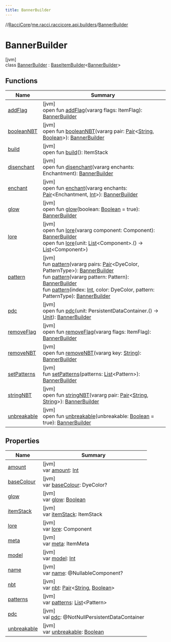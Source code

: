 ```yaml
---
title: BannerBuilder
---
```

//[RacciCore](../../../index.html)/[me.racci.raccicore.api.builders](../index.html)/[BannerBuilder](index.html)



# BannerBuilder



[jvm]\
class [BannerBuilder](index.html) : [BaseItemBuilder](../-base-item-builder/index.html)&lt;[BannerBuilder](index.html)&gt;



## Functions


| Name | Summary |
|---|---|
| [addFlag](../-base-item-builder/add-flag.html) | [jvm]<br>open fun [addFlag](../-base-item-builder/add-flag.html)(vararg flags: ItemFlag): [BannerBuilder](index.html) |
| [booleanNBT](../-base-item-builder/boolean-n-b-t.html) | [jvm]<br>open fun [booleanNBT](../-base-item-builder/boolean-n-b-t.html)(vararg pair: [Pair](https://kotlinlang.org/api/latest/jvm/stdlib/kotlin/-pair/index.html)&lt;[String](https://kotlinlang.org/api/latest/jvm/stdlib/kotlin/-string/index.html), [Boolean](https://kotlinlang.org/api/latest/jvm/stdlib/kotlin/-boolean/index.html)&gt;): [BannerBuilder](index.html) |
| [build](../-base-item-builder/build.html) | [jvm]<br>open fun [build](../-base-item-builder/build.html)(): ItemStack |
| [disenchant](../-base-item-builder/disenchant.html) | [jvm]<br>open fun [disenchant](../-base-item-builder/disenchant.html)(vararg enchants: Enchantment): [BannerBuilder](index.html) |
| [enchant](../-base-item-builder/enchant.html) | [jvm]<br>open fun [enchant](../-base-item-builder/enchant.html)(vararg enchants: [Pair](https://kotlinlang.org/api/latest/jvm/stdlib/kotlin/-pair/index.html)&lt;Enchantment, [Int](https://kotlinlang.org/api/latest/jvm/stdlib/kotlin/-int/index.html)&gt;): [BannerBuilder](index.html) |
| [glow](../-base-item-builder/glow.html) | [jvm]<br>open fun [glow](../-base-item-builder/glow.html)(boolean: [Boolean](https://kotlinlang.org/api/latest/jvm/stdlib/kotlin/-boolean/index.html) = true): [BannerBuilder](index.html) |
| [lore](../-base-item-builder/lore.html) | [jvm]<br>open fun [lore](../-base-item-builder/lore.html)(vararg component: Component): [BannerBuilder](index.html)<br>open fun [lore](../-base-item-builder/lore.html)(unit: [List](https://kotlinlang.org/api/latest/jvm/stdlib/kotlin.collections/-list/index.html)&lt;Component&gt;.() -&gt; [List](https://kotlinlang.org/api/latest/jvm/stdlib/kotlin.collections/-list/index.html)&lt;Component&gt;) |
| [pattern](pattern.html) | [jvm]<br>fun [pattern](pattern.html)(vararg pairs: [Pair](https://kotlinlang.org/api/latest/jvm/stdlib/kotlin/-pair/index.html)&lt;DyeColor, PatternType&gt;): [BannerBuilder](index.html)<br>fun [pattern](pattern.html)(vararg pattern: Pattern): [BannerBuilder](index.html)<br>fun [pattern](pattern.html)(index: [Int](https://kotlinlang.org/api/latest/jvm/stdlib/kotlin/-int/index.html), color: DyeColor, pattern: PatternType): [BannerBuilder](index.html) |
| [pdc](../-base-item-builder/pdc.html) | [jvm]<br>open fun [pdc](../-base-item-builder/pdc.html)(unit: PersistentDataContainer.() -&gt; [Unit](https://kotlinlang.org/api/latest/jvm/stdlib/kotlin/-unit/index.html)): [BannerBuilder](index.html) |
| [removeFlag](../-base-item-builder/remove-flag.html) | [jvm]<br>open fun [removeFlag](../-base-item-builder/remove-flag.html)(vararg flags: ItemFlag): [BannerBuilder](index.html) |
| [removeNBT](../-base-item-builder/remove-n-b-t.html) | [jvm]<br>open fun [removeNBT](../-base-item-builder/remove-n-b-t.html)(vararg key: [String](https://kotlinlang.org/api/latest/jvm/stdlib/kotlin/-string/index.html)): [BannerBuilder](index.html) |
| [setPatterns](set-patterns.html) | [jvm]<br>fun [setPatterns](set-patterns.html)(patterns: [List](https://kotlinlang.org/api/latest/jvm/stdlib/kotlin.collections/-list/index.html)&lt;Pattern&gt;): [BannerBuilder](index.html) |
| [stringNBT](../-base-item-builder/string-n-b-t.html) | [jvm]<br>open fun [stringNBT](../-base-item-builder/string-n-b-t.html)(vararg pair: [Pair](https://kotlinlang.org/api/latest/jvm/stdlib/kotlin/-pair/index.html)&lt;[String](https://kotlinlang.org/api/latest/jvm/stdlib/kotlin/-string/index.html), [String](https://kotlinlang.org/api/latest/jvm/stdlib/kotlin/-string/index.html)&gt;): [BannerBuilder](index.html) |
| [unbreakable](../-base-item-builder/unbreakable.html) | [jvm]<br>open fun [unbreakable](../-base-item-builder/unbreakable.html)(unbreakable: [Boolean](https://kotlinlang.org/api/latest/jvm/stdlib/kotlin/-boolean/index.html) = true): [BannerBuilder](index.html) |


## Properties


| Name | Summary |
|---|---|
| [amount](../-base-item-builder/amount.html) | [jvm]<br>var [amount](../-base-item-builder/amount.html): [Int](https://kotlinlang.org/api/latest/jvm/stdlib/kotlin/-int/index.html) |
| [baseColour](base-colour.html) | [jvm]<br>var [baseColour](base-colour.html): DyeColor? |
| [glow](../-base-item-builder/glow.html) | [jvm]<br>var [glow](../-base-item-builder/glow.html): [Boolean](https://kotlinlang.org/api/latest/jvm/stdlib/kotlin/-boolean/index.html) |
| [itemStack](../-base-item-builder/item-stack.html) | [jvm]<br>var [itemStack](../-base-item-builder/item-stack.html): ItemStack |
| [lore](../-base-item-builder/lore.html) | [jvm]<br>var [lore](../-base-item-builder/lore.html): Component |
| [meta](../-base-item-builder/meta.html) | [jvm]<br>var [meta](../-base-item-builder/meta.html): ItemMeta |
| [model](../-base-item-builder/model.html) | [jvm]<br>var [model](../-base-item-builder/model.html): [Int](https://kotlinlang.org/api/latest/jvm/stdlib/kotlin/-int/index.html) |
| [name](../-base-item-builder/name.html) | [jvm]<br>var [name](../-base-item-builder/name.html): @NullableComponent? |
| [nbt](../-base-item-builder/nbt.html) | [jvm]<br>var [nbt](../-base-item-builder/nbt.html): [Pair](https://kotlinlang.org/api/latest/jvm/stdlib/kotlin/-pair/index.html)&lt;[String](https://kotlinlang.org/api/latest/jvm/stdlib/kotlin/-string/index.html), [Boolean](https://kotlinlang.org/api/latest/jvm/stdlib/kotlin/-boolean/index.html)&gt; |
| [patterns](patterns.html) | [jvm]<br>var [patterns](patterns.html): [List](https://kotlinlang.org/api/latest/jvm/stdlib/kotlin.collections/-list/index.html)&lt;Pattern&gt; |
| [pdc](../-base-item-builder/pdc.html) | [jvm]<br>val [pdc](../-base-item-builder/pdc.html): @NotNullPersistentDataContainer |
| [unbreakable](../-base-item-builder/unbreakable.html) | [jvm]<br>var [unbreakable](../-base-item-builder/unbreakable.html): [Boolean](https://kotlinlang.org/api/latest/jvm/stdlib/kotlin/-boolean/index.html) |


